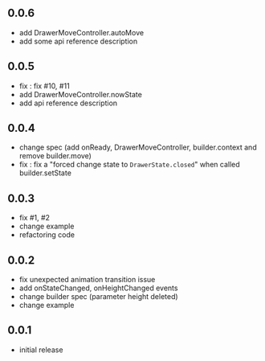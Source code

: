 ## 0.0.6
- add DrawerMoveController.autoMove
- add some api reference description

## 0.0.5
- fix : fix #10, #11
- add DrawerMoveController.nowState
- add api reference description

## 0.0.4
- change spec (add onReady, DrawerMoveController, builder.context and remove builder.move)
- fix : fix a "forced change state to `DrawerState.closed`" when called builder.setState

## 0.0.3
- fix #1, #2
- change example
- refactoring code

## 0.0.2
- fix unexpected animation transition issue
- add onStateChanged, onHeightChanged events
- change builder spec (parameter height deleted)
- change example

## 0.0.1
- initial release
